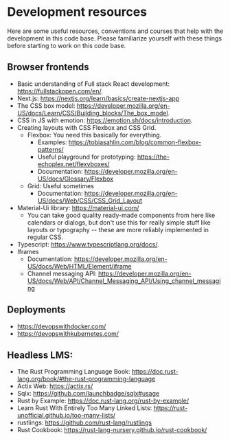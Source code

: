 # Development resources

Here are some useful resources, conventions and courses that help with the development in this code base. Please familiarize yourself with these things before starting to work on this code base.

## Browser frontends

- Basic understanding of Full stack React development: https://fullstackopen.com/en/.
- Next.js: https://nextjs.org/learn/basics/create-nextjs-app
- The CSS box model: https://developer.mozilla.org/en-US/docs/Learn/CSS/Building_blocks/The_box_model.
- CSS in JS with emotion: https://emotion.sh/docs/introduction.
- Creating layouts with CSS Flexbox and CSS Grid.
  - Flexbox: You need this basically for everything.
    - Examples: https://tobiasahlin.com/blog/common-flexbox-patterns/
    - Useful playground for prototyping: https://the-echoplex.net/flexyboxes/
    - Documentation: https://developer.mozilla.org/en-US/docs/Glossary/Flexbox
  - Grid: Useful sometimes
    - Documentation: https://developer.mozilla.org/en-US/docs/Web/CSS/CSS_Grid_Layout
- Material-Ui library: https://material-ui.com/
  - You can take good quality ready-made components from here like calendars or dialogs, but don't use this for really simple stuff like layouts or typography -- these are more reliably implemented in regular CSS.
- Typescript: https://www.typescriptlang.org/docs/.
- Iframes
  - Documentation: https://developer.mozilla.org/en-US/docs/Web/HTML/Element/iframe
  - Channel messaging API: https://developer.mozilla.org/en-US/docs/Web/API/Channel_Messaging_API/Using_channel_messaging

## Deployments

- https://devopswithdocker.com/
- https://devopswithkubernetes.com/

## Headless LMS:

- The Rust Programming Language Book: https://doc.rust-lang.org/book/#the-rust-programming-language
- Actix Web: https://actix.rs/
- Sqlx: https://github.com/launchbadge/sqlx#usage
- Rust by Example: https://doc.rust-lang.org/rust-by-example/
- Learn Rust With Entirely Too Many Linked Lists: https://rust-unofficial.github.io/too-many-lists/
- rustlings: https://github.com/rust-lang/rustlings
- Rust Cookbook: https://rust-lang-nursery.github.io/rust-cookbook/
